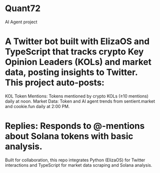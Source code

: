 # Quant72
AI Agent project

# A Twitter bot built with ElizaOS and TypeScript that tracks crypto Key Opinion Leaders (KOLs) and market data, posting insights to Twitter. This project auto-posts:
KOL Token Mentions: Tokens mentioned by crypto KOLs (≥10 mentions) daily at noon.
Market Data: Token and AI agent trends from sentient.market and cookie.fun daily at 2:00 PM.
# Replies: Responds to @-mentions about Solana tokens with basic analysis.
Built for collaboration, this repo integrates Python (ElizaOS) for Twitter interactions and TypeScript for market data scraping and Solana analysis.

